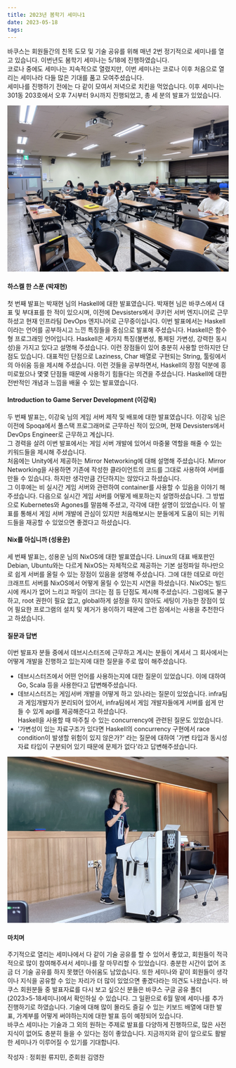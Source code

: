 ```yaml
---
title: 2023년 봄학기 세미나1
date: 2023-05-18
tags:
---
```


바쿠스는 회원들간의 친목 도모 및 기술 공유를 위해 매년 2번 정기적으로 세미나를 열고 있습니다. 이번년도 봄학기 세미나는 5/18에 진행하였습니다.  
코로나 중에도 세미나는 지속적으로 열렸지만, 이번 세미나는 코로나 이후 처음으로 열리는 세미나라 다들 많은 기대를 품고 모여주셨습니다.    
세미나를 진행하기 전에는 다 같이 모여서 저녁으로 치킨을 먹었습니다.
이후 세미나는 301동 203호에서 오후 7시부터 9시까지 진행되었고, 총 세 분의 발표가 있었습니다.  

![Seminar_photo1](../images/5-18seminar/5-18seminar_1.JPG)   

#### 하스켈 한 스푼 (박재현)
첫 번째 발표는 박재현 님의 Haskell에 대한 발표였습니다. 박재현 님은 바쿠스에서 대표 및 부대표를 한 적이 있으시며, 이전에 Devsisters에서 쿠키런 서버 엔지니어로 근무하셨고 현재 인프라팀 DevOps 엔지니어로 근무중이십니다. 이번 발표에서는 Haskell이라는 언어를 공부하시고 느낀 특징들을 중심으로 발표해 주셨습니다. Haskell은 함수형 프로그래밍 언어입니다. Haskell은 세가지 특징(불변성, 통제된 가변성, 강력한 동시성)을 가지고 있다고 설명해 주셨습니다. 이런 장점들이 있어 충분히 사용할 만하지만 단점도 있습니다. 대표적인 단점으로 Laziness, Char 배열로 구현되는 String, 툴링에서의 아쉬움 등을 제시해 주셨습니다. 이런 것들을 공부하면서, Haskell의 장점 덕분에 흥미로웠으나 몇몇 단점들 때문에 사용하기 힘들다는 의견을 주셨습니다. Haskell에 대한 전반적인 개념과 느낌을 배울 수 있는 발표였습니다.


#### Introduction to Game Server Development (이강욱)
두 번째 발표는, 이강욱 님의 게임 서버 제작 및 배포에 대한 발표였습니다. 이강욱 님은 이전에 Spoqa에서 풀스택 프로그래머로 근무하신 적이 있으며, 현재 Devsisters에서 DevOps Engineer로 근무하고 계십니다.  
그 경력을 살려 이번 발표에서는 게임 서버 개발에 있어서 마중물 역할을 해줄 수 있는 키워드들을 제시해 주셨습니다.  
처음에는 Unity에서 제공하는 Mirror Networking에 대해 설명해 주셨습니다. Mirror Networking을 사용하면 기존에 작성한 클라이언트의 코드를 그대로 사용하여 서버를 만들 수 있습니다. 하지만 생각만큼 간단하지는 않았다고 하셨습니다.  
그 이후에는 비 실시간 게임 서버와 관련하여 container를 사용할 수 있음을 이야기 해 주셨습니다. 다음으로 실시간 게임 서버를 어떻게 배포하는지 설명하셨습니다. 그 방법으로 Kubernetes와 Agones를 말씀해 주셨고, 각각에 대한 설명이 있었습니다. 
이 발표를 통해서 게임 서버 개발에 관심이 있지만 처음해보시는 분들에게 도움이 되는 키워드들을 재공할 수 있었으면 좋겠다고 하셨습니다.


#### Nix를 아십니까 (성용운)
세 번째 발표는, 성용운 님의 NixOS에 대한 발표였습니다. Linux의 대표 배포판인 Debian, Ubuntu와는 다르게 NixOS는 자체적으로 제공하는 기본 설정파일 하나만으로 쉽게 서버를 올릴 수 있는 장점이 있음을 설명해 주셨습니다. 그에 대한 데모로 마인크래프트 서버를 NixOS에서 어떻게 올릴 수 있는지 시연을 하셨습니다. NixOS는 빌드 시에 캐시가 없어 느리고 파일이 크다는 점 등 단점도 제시해 주셨습니다. 그럼에도 불구하고, root 권한이 필요 없고, global하게 설정을 하지 않아도 세팅이 가능한 장점이 있어 필요한 프로그램의 설치 및 제거가 용이하기 때문에 그런 점에서는 사용을 추천한다고 하셨습니다.  

#### 질문과 답변
이번 발표자 분들 중에서 데브시스터즈에 근무하고 계시는 분들이 계셔서 그 회사에서는 어떻게 개발을 진행하고 있는지에 대한 질문을 주로 많이 해주셨습니다.
 - 데브시스터즈에서 어떤 언어를 사용하는지에 대한 질문이 있었습니다. 이에 대하여 Go, Scala 등을 사용한다고 답변해주셨습니다.
 - 데브시스터즈는 게임서버 개발을 어떻게 하고 있나라는 질문이 있었습니다. infra팀과 게임개발자가 분리되어 있어서, infra팀에서 게임 개발자들에게 서버를 쉽게 만들 수 있게 api를 제공해준다고 하셨습니다.  
 Haskell을 사용할 때 마주칠 수 있는 concurrency에 관련된 질문도 있었습니다.
 - '가변성이 있는 자료구조가 있다면 Haskell의 concurrency 구현에서 race condition이 발생할 위험이 있지 않은가?' 라는 질문에 대하여 '가변 타입과 동시성 자료 타입이 구분되어 있기 때문에 문제가 없다'라고 답변해주셨습니다.


![Seminar_photo2](../images/5-18seminar/5-18seminar_2.JPG)   

#### 마치며
주기적으로 열리는 세미나에서 다 같이 기술 공유를 할 수 있어서 좋았고, 회원들이 적극적으로 많이 참여해주셔서 세미나를 잘 마무리할 수 있었습니다. 충분한 시간이 없어 조금 더 기술 공유를 하지 못했던 아쉬움도 남았습니다.
또한 세미나와 같이 회원들이 생각이나 지식을 공유할 수 있는 자리가 더 많이 있었으면 좋겠다라는 의견도 나왔습니다. 
바쿠스 회원분들 중 발표자료를 다시 보고 싶으신 분들은 바쿠스 구글 공유 폴더(2023>5-18세미나)에서 확인하실 수 있습니다.
그 일환으로 6월 말에 세미나를 추가 진행하기로 하였습니다. 기술에 대해 많이 몰라도 즐길 수 있는 키보드 배열에 대한 발표, 가계부를 어떻게 써야하는지에 대한 발표 등이 예정되어 있습니다.   
바쿠스 세미나는 기술과 그 외의 원하는 주제로 발표를 다양하게 진행하므로, 많은 사전지식이 없어도 충분히 들을 수 있다는 점이 좋았습니다. 
지금까지와 같이 앞으로도 활발한 세미나가 이루어질 수 있기를 기대합니다.  

작성자 : 정회원 류지민, 준회원 김영찬